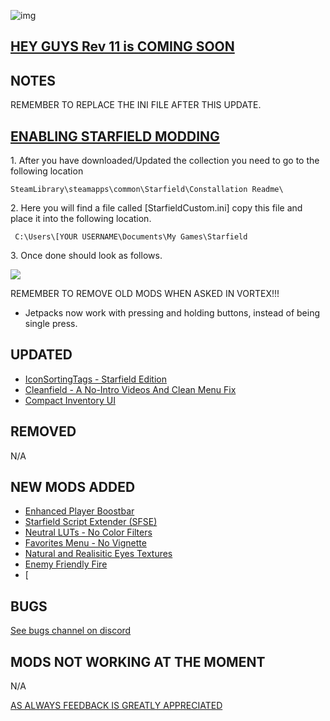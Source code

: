 ![img](https://s11.gifyu.com/images/SgCoI.png)

## [HEY GUYS Rev 11 is COMING SOON](https://)

## NOTES

REMEMBER TO REPLACE THE INI FILE AFTER THIS UPDATE.

## [ENABLING STARFIELD MODDING](https://)

1\. After you have downloaded/Updated the collection you need to go to the following location

```
SteamLibrary\steamapps\common\Starfield\Constallation Readme\
```

2\. Here you will find a file called \[StarfieldCustom.ini] copy this file and place it into the following location.

```
 C:\Users\[YOUR USERNAME\Documents\My Games\Starfield
```

3\. Once done should look as follows.

![](https://s11.gifyu.com/images/SgFGr.png)

REMEMBER TO REMOVE OLD MODS WHEN ASKED IN VORTEX!!!

- Jetpacks now work with pressing and holding buttons, instead of being single press.

## UPDATED

- [IconSortingTags - Starfield Edition](https://www.nexusmods.com/starfield/mods/312?tab=description)
- [Cleanfield - A No-Intro Videos And Clean Menu Fix](https://www.nexusmods.com/starfield/mods/88?tab=description)
- [Compact Inventory UI](https://www.nexusmods.com/starfield/mods/185?tab=description)

## REMOVED

N/A

## NEW MODS ADDED

- [Enhanced Player Boostbar](https://www.nexusmods.com/starfield/mods/537?tab=description)
- [Starfield Script Extender (SFSE)](https://www.nexusmods.com/starfield/mods/106?tab=description)
- [Neutral LUTs - No Color Filters](https://www.nexusmods.com/starfield/mods/323?tab=description)
- [Favorites Menu - No Vignette](https://www.nexusmods.com/starfield/mods/598?tab=description)
- [Natural and Realisitic Eyes Textures](https://www.nexusmods.com/starfield/mods/580?tab=description)
- [Enemy Friendly Fire](https://www.nexusmods.com/starfield/mods/614?tab=description)
- [

## BUGS

[See bugs channel on discord](https://discord.gg/xZNztPjA2u)

## MODS NOT WORKING AT THE MOMENT

N/A

[AS ALWAYS FEEDBACK IS GREATLY APPRECIATED](https://)
